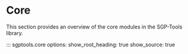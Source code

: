 # Core

This section provides an overview of the core modules in the SGP-Tools library.

::: sgptools.core
    options:
      show_root_heading: true
      show_source: true